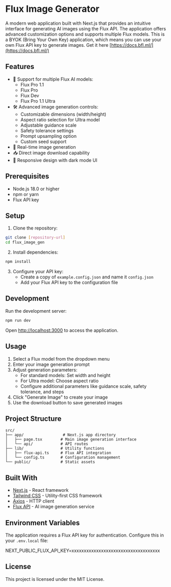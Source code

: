 # Flux Image Generator

A modern web application built with Next.js that provides an intuitive interface for generating AI images using the Flux API. The application offers advanced customization options and supports multiple Flux models. This is a BYOK (Bring Your Own Key) application, which means you can use your own Flux API key to generate images. Get it here [https://docs.bfl.ml/](https://docs.bfl.ml/)

## Features

- 🎨 Support for multiple Flux AI models:
  - Flux Pro 1.1
  - Flux Pro
  - Flux Dev
  - Flux Pro 1.1 Ultra
- 🛠️ Advanced image generation controls:
  - Customizable dimensions (width/height)
  - Aspect ratio selection for Ultra model
  - Adjustable guidance scale
  - Safety tolerance settings
  - Prompt upsampling option
  - Custom seed support
- 💫 Real-time image generation
- 📥 Direct image download capability
- 🎯 Responsive design with dark mode UI

## Prerequisites

- Node.js 18.0 or higher
- npm or yarn
- Flux API key

## Setup

1. Clone the repository:
```bash
git clone [repository-url]
cd flux_image_gen
```

2. Install dependencies:
```bash
npm install
```

3. Configure your API key:
   - Create a copy of `example.config.json` and name it `config.json`
   - Add your Flux API key to the configuration file

## Development

Run the development server:

```bash
npm run dev
```

Open [http://localhost:3000](http://localhost:3000) to access the application.

## Usage

1. Select a Flux model from the dropdown menu
2. Enter your image generation prompt
3. Adjust generation parameters:
   - For standard models: Set width and height
   - For Ultra model: Choose aspect ratio
   - Configure additional parameters like guidance scale, safety tolerance, and steps
4. Click "Generate Image" to create your image
5. Use the download button to save generated images

## Project Structure

```
src/
├── app/                 # Next.js app directory
│   ├── page.tsx        # Main image generation interface
│   └── api/            # API routes
├── lib/                # Utility functions
│   ├── flux-api.ts     # Flux API integration
│   └── config.ts       # Configuration management
└── public/             # Static assets
```

## Built With

- [Next.js](https://nextjs.org/) - React framework
- [Tailwind CSS](https://tailwindcss.com/) - Utility-first CSS framework
- [Axios](https://axios-http.com/) - HTTP client
- [Flux API](https://flux.ai) - AI image generation service

## Environment Variables

The application requires a Flux API key for authentication. Configure this in your `.env.local` file:

NEXT_PUBLIC_FLUX_API_KEY=xxxxxxxxxxxxxxxxxxxxxxxxxxxxxxxxxxxx

## License

This project is licensed under the MIT License.
